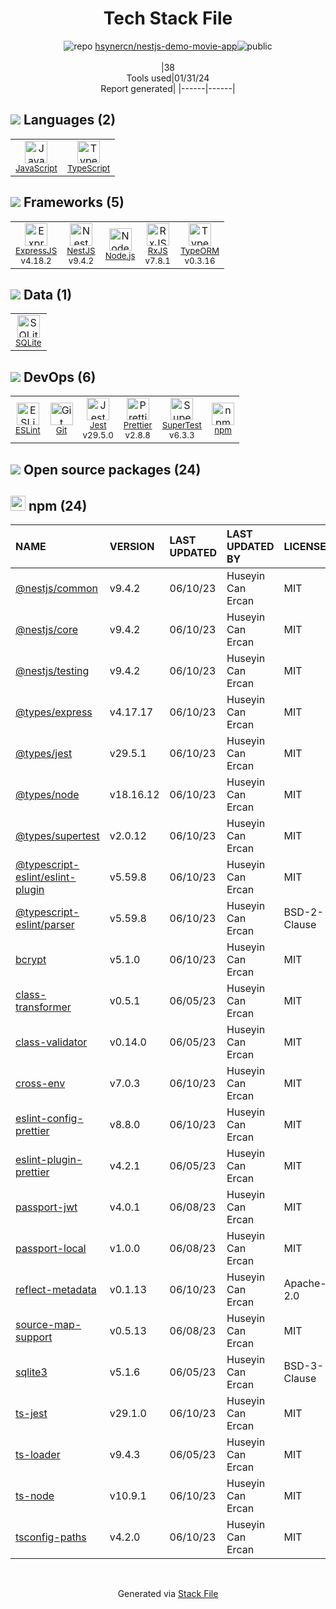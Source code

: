 <!--
&lt;--- Readme.md Snippet without images Start ---&gt;
## Tech Stack
hsynercn/nestjs-demo-movie-app is built on the following main stack:

- [Jest](http://facebook.github.io/jest/) – Javascript Testing Framework
- [Node.js](http://nodejs.org/) – Frameworks (Full Stack)
- [SQLite](http://www.sqlite.org/) – Databases
- [ExpressJS](http://expressjs.com/) – Microframeworks (Backend)
- [JavaScript](https://developer.mozilla.org/en-US/docs/Web/JavaScript) – Languages
- [TypeScript](http://www.typescriptlang.org) – Languages
- [RxJS](http://reactivex.io/rxjs/) – Concurrency Frameworks
- [ESLint](http://eslint.org/) – Code Review
- [SuperTest](https://www.npmjs.com/package/supertest) – Javascript Testing Framework
- [Prettier](https://prettier.io/) – Code Review
- [TypeORM](https://typeorm.io/) – Microframeworks (Backend)
- [NestJS](nestjs.com) – Frameworks (Full Stack)

Full tech stack [here](/techstack.md)

&lt;--- Readme.md Snippet without images End ---&gt;

&lt;--- Readme.md Snippet with images Start ---&gt;
## Tech Stack
hsynercn/nestjs-demo-movie-app is built on the following main stack:

- <img width='25' height='25' src='https://img.stackshare.io/service/830/jest.png' alt='Jest'/> [Jest](http://facebook.github.io/jest/) – Javascript Testing Framework
- <img width='25' height='25' src='https://img.stackshare.io/service/1011/n1JRsFeB_400x400.png' alt='Node.js'/> [Node.js](http://nodejs.org/) – Frameworks (Full Stack)
- <img width='25' height='25' src='https://img.stackshare.io/service/1071/sqlite.jpg' alt='SQLite'/> [SQLite](http://www.sqlite.org/) – Databases
- <img width='25' height='25' src='https://img.stackshare.io/service/1163/hashtag.png' alt='ExpressJS'/> [ExpressJS](http://expressjs.com/) – Microframeworks (Backend)
- <img width='25' height='25' src='https://img.stackshare.io/service/1209/javascript.jpeg' alt='JavaScript'/> [JavaScript](https://developer.mozilla.org/en-US/docs/Web/JavaScript) – Languages
- <img width='25' height='25' src='https://img.stackshare.io/service/1612/bynNY5dJ.jpg' alt='TypeScript'/> [TypeScript](http://www.typescriptlang.org) – Languages
- <img width='25' height='25' src='https://img.stackshare.io/service/1796/984368.png' alt='RxJS'/> [RxJS](http://reactivex.io/rxjs/) – Concurrency Frameworks
- <img width='25' height='25' src='https://img.stackshare.io/service/3337/Q4L7Jncy.jpg' alt='ESLint'/> [ESLint](http://eslint.org/) – Code Review
- <img width='25' height='25' src='https://img.stackshare.io/no-img-open-source.png' alt='SuperTest'/> [SuperTest](https://www.npmjs.com/package/supertest) – Javascript Testing Framework
- <img width='25' height='25' src='https://img.stackshare.io/service/7035/default_66f265943abed56bcdbfca1c866a4261b1fbb063.jpg' alt='Prettier'/> [Prettier](https://prettier.io/) – Code Review
- <img width='25' height='25' src='https://img.stackshare.io/service/7419/20165699.png' alt='TypeORM'/> [TypeORM](https://typeorm.io/) – Microframeworks (Backend)
- <img width='25' height='25' src='https://img.stackshare.io/service/8747/4zsOyxko_400x400.jpg' alt='NestJS'/> [NestJS](nestjs.com) – Frameworks (Full Stack)

Full tech stack [here](/techstack.md)

&lt;--- Readme.md Snippet with images End ---&gt;
-->
<div align="center">

# Tech Stack File
![](https://img.stackshare.io/repo.svg "repo") [hsynercn/nestjs-demo-movie-app](https://github.com/hsynercn/nestjs-demo-movie-app)![](https://img.stackshare.io/public_badge.svg "public")
<br/><br/>
|38<br/>Tools used|01/31/24 <br/>Report generated|
|------|------|
</div>

## <img src='https://img.stackshare.io/languages.svg'/> Languages (2)
<table><tr>
  <td align='center'>
  <img width='36' height='36' src='https://img.stackshare.io/service/1209/javascript.jpeg' alt='JavaScript'>
  <br>
  <sub><a href="https://developer.mozilla.org/en-US/docs/Web/JavaScript">JavaScript</a></sub>
  <br>
  <sub></sub>
</td>

<td align='center'>
  <img width='36' height='36' src='https://img.stackshare.io/service/1612/bynNY5dJ.jpg' alt='TypeScript'>
  <br>
  <sub><a href="http://www.typescriptlang.org">TypeScript</a></sub>
  <br>
  <sub></sub>
</td>

</tr>
</table>

## <img src='https://img.stackshare.io/frameworks.svg'/> Frameworks (5)
<table><tr>
  <td align='center'>
  <img width='36' height='36' src='https://img.stackshare.io/service/1163/hashtag.png' alt='ExpressJS'>
  <br>
  <sub><a href="http://expressjs.com/">ExpressJS</a></sub>
  <br>
  <sub>v4.18.2</sub>
</td>

<td align='center'>
  <img width='36' height='36' src='https://img.stackshare.io/service/8747/4zsOyxko_400x400.jpg' alt='NestJS'>
  <br>
  <sub><a href="nestjs.com">NestJS</a></sub>
  <br>
  <sub>v9.4.2</sub>
</td>

<td align='center'>
  <img width='36' height='36' src='https://img.stackshare.io/service/1011/n1JRsFeB_400x400.png' alt='Node.js'>
  <br>
  <sub><a href="http://nodejs.org/">Node.js</a></sub>
  <br>
  <sub></sub>
</td>

<td align='center'>
  <img width='36' height='36' src='https://img.stackshare.io/service/1796/984368.png' alt='RxJS'>
  <br>
  <sub><a href="http://reactivex.io/rxjs/">RxJS</a></sub>
  <br>
  <sub>v7.8.1</sub>
</td>

<td align='center'>
  <img width='36' height='36' src='https://img.stackshare.io/service/7419/20165699.png' alt='TypeORM'>
  <br>
  <sub><a href="https://typeorm.io/">TypeORM</a></sub>
  <br>
  <sub>v0.3.16</sub>
</td>

</tr>
</table>

## <img src='https://img.stackshare.io/databases.svg'/> Data (1)
<table><tr>
  <td align='center'>
  <img width='36' height='36' src='https://img.stackshare.io/service/1071/sqlite.jpg' alt='SQLite'>
  <br>
  <sub><a href="http://www.sqlite.org/">SQLite</a></sub>
  <br>
  <sub></sub>
</td>

</tr>
</table>

## <img src='https://img.stackshare.io/devops.svg'/> DevOps (6)
<table><tr>
  <td align='center'>
  <img width='36' height='36' src='https://img.stackshare.io/service/3337/Q4L7Jncy.jpg' alt='ESLint'>
  <br>
  <sub><a href="http://eslint.org/">ESLint</a></sub>
  <br>
  <sub></sub>
</td>

<td align='center'>
  <img width='36' height='36' src='https://img.stackshare.io/service/1046/git.png' alt='Git'>
  <br>
  <sub><a href="http://git-scm.com/">Git</a></sub>
  <br>
  <sub></sub>
</td>

<td align='center'>
  <img width='36' height='36' src='https://img.stackshare.io/service/830/jest.png' alt='Jest'>
  <br>
  <sub><a href="http://facebook.github.io/jest/">Jest</a></sub>
  <br>
  <sub>v29.5.0</sub>
</td>

<td align='center'>
  <img width='36' height='36' src='https://img.stackshare.io/service/7035/default_66f265943abed56bcdbfca1c866a4261b1fbb063.jpg' alt='Prettier'>
  <br>
  <sub><a href="https://prettier.io/">Prettier</a></sub>
  <br>
  <sub>v2.8.8</sub>
</td>

<td align='center'>
  <img width='36' height='36' src='https://img.stackshare.io/no-img-open-source.png' alt='SuperTest'>
  <br>
  <sub><a href="https://www.npmjs.com/package/supertest">SuperTest</a></sub>
  <br>
  <sub>v6.3.3</sub>
</td>

<td align='center'>
  <img width='36' height='36' src='https://img.stackshare.io/service/1120/lejvzrnlpb308aftn31u.png' alt='npm'>
  <br>
  <sub><a href="https://www.npmjs.com/">npm</a></sub>
  <br>
  <sub></sub>
</td>

</tr>
</table>


## <img src='https://img.stackshare.io/group.svg' /> Open source packages (24)</h2>

## <img width='24' height='24' src='https://img.stackshare.io/service/1120/lejvzrnlpb308aftn31u.png'/> npm (24)

|NAME|VERSION|LAST UPDATED|LAST UPDATED BY|LICENSE|VULNERABILITIES|
|:------|:------|:------|:------|:------|:------|
|[@nestjs/common](https://www.npmjs.com/@nestjs/common)|v9.4.2|06/10/23|Huseyin Can Ercan |MIT|N/A|
|[@nestjs/core](https://www.npmjs.com/@nestjs/core)|v9.4.2|06/10/23|Huseyin Can Ercan |MIT|N/A|
|[@nestjs/testing](https://www.npmjs.com/@nestjs/testing)|v9.4.2|06/10/23|Huseyin Can Ercan |MIT|N/A|
|[@types/express](https://www.npmjs.com/@types/express)|v4.17.17|06/10/23|Huseyin Can Ercan |MIT|N/A|
|[@types/jest](https://www.npmjs.com/@types/jest)|v29.5.1|06/10/23|Huseyin Can Ercan |MIT|N/A|
|[@types/node](https://www.npmjs.com/@types/node)|v18.16.12|06/10/23|Huseyin Can Ercan |MIT|N/A|
|[@types/supertest](https://www.npmjs.com/@types/supertest)|v2.0.12|06/10/23|Huseyin Can Ercan |MIT|N/A|
|[@typescript-eslint/eslint-plugin](https://www.npmjs.com/@typescript-eslint/eslint-plugin)|v5.59.8|06/10/23|Huseyin Can Ercan |MIT|N/A|
|[@typescript-eslint/parser](https://www.npmjs.com/@typescript-eslint/parser)|v5.59.8|06/10/23|Huseyin Can Ercan |BSD-2-Clause|N/A|
|[bcrypt](https://www.npmjs.com/bcrypt)|v5.1.0|06/10/23|Huseyin Can Ercan |MIT|N/A|
|[class-transformer](https://www.npmjs.com/class-transformer)|v0.5.1|06/05/23|Huseyin Can Ercan |MIT|N/A|
|[class-validator](https://www.npmjs.com/class-validator)|v0.14.0|06/05/23|Huseyin Can Ercan |MIT|N/A|
|[cross-env](https://www.npmjs.com/cross-env)|v7.0.3|06/10/23|Huseyin Can Ercan |MIT|N/A|
|[eslint-config-prettier](https://www.npmjs.com/eslint-config-prettier)|v8.8.0|06/10/23|Huseyin Can Ercan |MIT|N/A|
|[eslint-plugin-prettier](https://www.npmjs.com/eslint-plugin-prettier)|v4.2.1|06/05/23|Huseyin Can Ercan |MIT|N/A|
|[passport-jwt](https://www.npmjs.com/passport-jwt)|v4.0.1|06/08/23|Huseyin Can Ercan |MIT|N/A|
|[passport-local](https://www.npmjs.com/passport-local)|v1.0.0|06/08/23|Huseyin Can Ercan |MIT|N/A|
|[reflect-metadata](https://www.npmjs.com/reflect-metadata)|v0.1.13|06/10/23|Huseyin Can Ercan |Apache-2.0|N/A|
|[source-map-support](https://www.npmjs.com/source-map-support)|v0.5.13|06/08/23|Huseyin Can Ercan |MIT|N/A|
|[sqlite3](https://www.npmjs.com/sqlite3)|v5.1.6|06/05/23|Huseyin Can Ercan |BSD-3-Clause|N/A|
|[ts-jest](https://www.npmjs.com/ts-jest)|v29.1.0|06/10/23|Huseyin Can Ercan |MIT|N/A|
|[ts-loader](https://www.npmjs.com/ts-loader)|v9.4.3|06/05/23|Huseyin Can Ercan |MIT|N/A|
|[ts-node](https://www.npmjs.com/ts-node)|v10.9.1|06/10/23|Huseyin Can Ercan |MIT|N/A|
|[tsconfig-paths](https://www.npmjs.com/tsconfig-paths)|v4.2.0|06/10/23|Huseyin Can Ercan |MIT|N/A|

<br/>
<div align='center'>

Generated via [Stack File](https://github.com/marketplace/stack-file)
